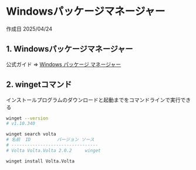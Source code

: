 # Windowsパッケージマネージャー

作成日 2025/04/24

## 1. Windowsパッケージマネージャー

公式ガイド => [Windows パッケージ マネージャー](https://learn.microsoft.com/ja-jp/windows/package-manager/)

## 2. wingetコマンド

インストールプログラムのダウンロードと起動までをコマンドラインで実行できる

```bash
winget --version
# v1.10.340

winget search volta
# 名前  ID          バージョン ソース
# ---------------------------------
# Volta Volta.Volta 2.0.2     winget

winget install Volta.Volta
```
